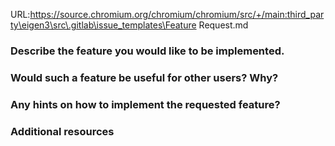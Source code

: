 URL:https://source.chromium.org/chromium/chromium/src/+/main:third_party\eigen3\src\.gitlab\issue_templates\Feature Request.md
### Describe the feature you would like to be implemented.

### Would such a feature be useful for other users? Why?

### Any hints on how to implement the requested feature?

### Additional resources
